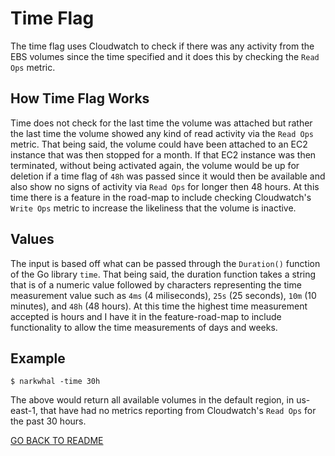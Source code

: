 # Time Flag

The time flag uses Cloudwatch to check if there was any activity from the EBS volumes since the time specified and it does this by checking the `Read Ops` metric.

## How Time Flag Works

Time does not check for the last time the volume was attached but rather the last time the volume showed any kind of read activity via the `Read Ops` metric. That being said, the volume could have been attached to an EC2 instance that was then stopped for a month. If that EC2 instance was then terminated, without being activated again, the volume would be up for deletion if a time flag of `48h` was passed since it would then be available and also show no signs of activity via `Read Ops` for longer then 48 hours. At this time there is a feature in the road-map to include checking Cloudwatch's `Write Ops` metric to increase the likeliness that the volume is inactive.

## Values

The input is based off what can be passed through the `Duration()` function of the Go library `time`. That being said, the duration function takes a string that is of a numeric value followed by characters representing the time measurement value such as `4ms` (4 miliseconds), `25s` (25 seconds), `10m` (10 minutes), and `48h` (48 hours). At this time the highest time measurement accepted is hours and I have it in the feature-road-map to include functionality to allow the time measurements of days and weeks.

## Example

```
$ narkwhal -time 30h
```

The above would return all available volumes in the default region, in us-east-1, that have had no metrics reporting from Cloudwatch's `Read Ops` for the past 30 hours.

[GO BACK TO README](https://github.com/alexMcosta/narkwhal#flags)
